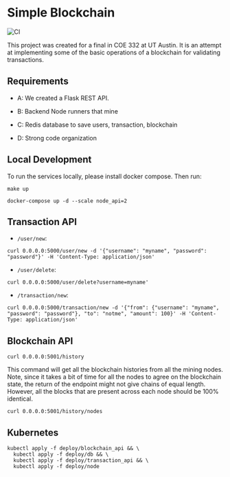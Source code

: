 # Simple Blockchain 

![CI](https://github.com/alexwitt23/blockchain/workflows/CI/badge.svg)


This project was created for a final in COE 332 at UT Austin. It is an attempt at
implementing some of the basic operations of a blockchain for validating transactions.

## Requirements

* A: We created a Flask REST API.

* B: Backend Node runners that mine

* C: Redis database to save users, transaction, blockchain

* D: Strong code organization


## Local Development

To run the services locally, please install docker compose. Then run:

```
make up
```

```
docker-compose up -d --scale node_api=2
```

## Transaction API

* `/user/new`: 
```
curl 0.0.0.0:5000/user/new -d '{"username": "myname", "password": "password"}' -H 'Content-Type: application/json'
```

* `/user/delete`: 
```
curl 0.0.0.0:5000/user/delete?username=myname'
```

* `/transaction/new`: 
```
curl 0.0.0.0:5000/transaction/new -d '{"from": {"username": "myname", "password": "password"}, "to": "notme", "amount": 100}' -H 'Content-Type: application/json'
```

## Blockchain API


```
curl 0.0.0.0:5001/history
```


This command will get all the blockchain histories from all the mining nodes. Note,
since it takes a bit of time for all the nodes to agree on the blockchain state, the
return of the endpoint might not give chains of equal length. However, all the blocks
that are present across each node should be 100% identical. 

```
curl 0.0.0.0:5001/history/nodes
```


## Kubernetes

```
kubectl apply -f deploy/blockchain_api && \
  kubectl apply -f deploy/db && \
  kubectl apply -f deploy/transaction_api && \
  kubectl apply -f deploy/node
```